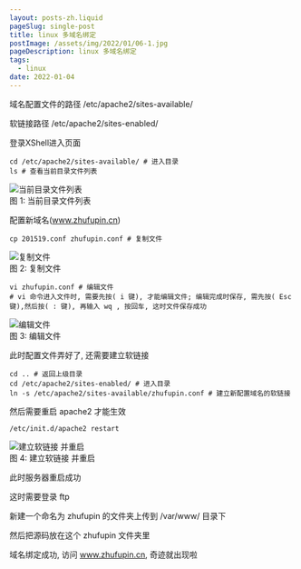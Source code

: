 ```yaml
---
layout: posts-zh.liquid
pageSlug: single-post
title: linux 多域名绑定
postImage: /assets/img/2022/01/06-1.jpg
pageDescription: linux 多域名绑定
tags: 
  - linux
date: 2022-01-04
---
```


域名配置文件的路径 /etc/apache2/sites-available/

软链接路径 /etc/apache2/sites-enabled/

登录XShell进入页面

```shell
cd /etc/apache2/sites-available/ # 进入目录
ls # 查看当前目录文件列表
```

<div class="divimg-wrapper">
  <div class="img">
    <img src="/assets/img/2022/01/01-2.png" alt="当前目录文件列表">
  </div>
  <div class="img-desc">图 1: 当前目录文件列表</div>
</div>

配置新域名(www.zhufupin.cn)

```shell
cp 201519.conf zhufupin.conf # 复制文件
```

<div class="divimg-wrapper">
  <div class="img">
    <img src="/assets/img/2022/01/01-3.png" alt="复制文件">
  </div>
  <div class="img-desc">图 2: 复制文件</div>
</div>

```shell
vi zhufupin.conf # 编辑文件
# vi 命令进入文件时, 需要先按( i 键), 才能编辑文件; 编辑完成时保存, 需先按( Esc 键),然后按( : 键), 再输入 wq , 按回车, 这时文件保存成功
```

<div class="divimg-wrapper">
  <div class="img">
    <img src="/assets/img/2022/01/01-4.png" alt="编辑文件">
  </div>
  <div class="img-desc">图 3: 编辑文件</div>
</div>

此时配置文件弄好了, 还需要建立软链接

```shell
cd .. # 返回上级目录
cd /etc/apache2/sites-enabled/ # 进入目录
ln -s /etc/apache2/sites-available/zhufupin.conf # 建立新配置域名的软链接
```

然后需要重启 apache2 才能生效

```shell
/etc/init.d/apache2 restart
```

<div class="divimg-wrapper">
  <div class="img">
    <img src="/assets/img/2022/01/01-5.png" alt="建立软链接 并重启">
  </div>
  <div class="img-desc">图 4: 建立软链接 并重启</div>
</div>

此时服务器重启成功

这时需要登录 ftp

新建一个命名为 zhufupin 的文件夹上传到 /var/www/ 目录下

然后把源码放在这个 zhufupin 文件夹里

域名绑定成功, 访问 www.zhufupin.cn, 奇迹就出现啦